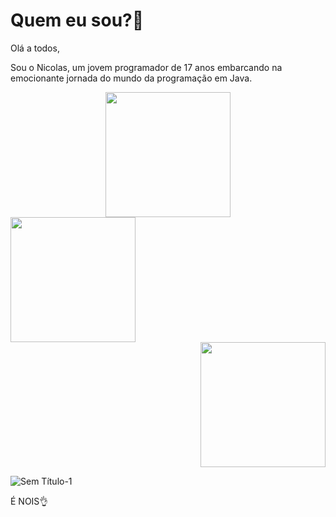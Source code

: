 # Quem eu sou?🤔

Olá a todos,

Sou o Nicolas, um jovem programador de 17 anos embarcando na emocionante jornada do mundo da programação em Java.

  <div align="center">
    <img src="https://github.com/Gragozac/Sobre-mim/assets/168456641/efe88c76-e625-4e40-9907-3def41752a4b" width="200px" />
    
  
  <div align="Left">
      <img src="https://github.com/Gragozac/Sobre-mim/assets/168456641/efe88c76-e625-4e40-9907-3def41752a4b" width="200px" />

  <div align="right">
      <img src="https://github.com/Gragozac/Sobre-mim/assets/168456641/efe88c76-e625-4e40-9907-3def41752a4b" width="200px" />
      
  </div>



![Sem Título-1](https://github.com/Gragozac/Sobre-mim/assets/168456641/2e793a40-1765-4ccb-ad78-58c9eea51cd8)

É NOIS👌
